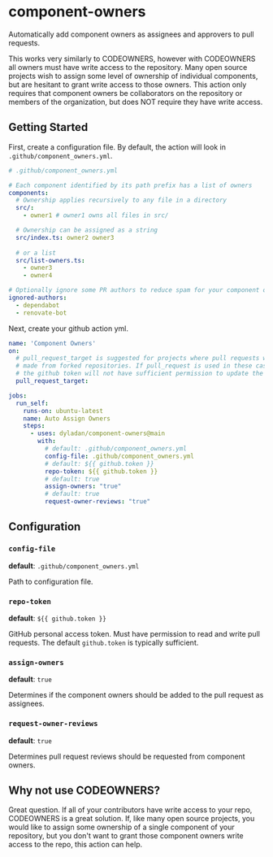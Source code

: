 # component-owners

Automatically add component owners as assignees and approvers to pull requests.

This works very similarly to CODEOWNERS, however with CODEOWNERS all owners must have write access to the repository.
Many open source projects wish to assign some level of ownership of individual components, but are hesitant to grant write access to those owners.
This action only requires that component owners be collaborators on the repository or members of the organization, but does NOT require they have write access.

## Getting Started

First, create a configuration file.
By default, the action will look in `.github/component_owners.yml`.

```yaml
# .github/component_owners.yml

# Each component identified by its path prefix has a list of owners
components:
  # Ownership applies recursively to any file in a directory
  src/:
    - owner1 # owner1 owns all files in src/

  # Ownership can be assigned as a string
  src/index.ts: owner2 owner3
  
  # or a list
  src/list-owners.ts:
    - owner3
    - owner4

# Optionally ignore some PR authors to reduce spam for your component owners
ignored-authors:
  - dependabot
  - renovate-bot
```

Next, create your github action yml.

```yaml
name: 'Component Owners'
on:
  # pull_request_target is suggested for projects where pull requests will be
  # made from forked repositories. If pull_request is used in these cases,
  # the github token will not have sufficient permission to update the PR.
  pull_request_target:

jobs:
  run_self:
    runs-on: ubuntu-latest
    name: Auto Assign Owners
    steps:
      - uses: dyladan/component-owners@main
        with:
          # default: .github/component_owners.yml
          config-file: .github/component_owners.yml
          # default: ${{ github.token }}
          repo-token: ${{ github.token }} 
          # default: true
          assign-owners: "true"
          # default: true
          request-owner-reviews: "true"
```

## Configuration

### `config-file`

**default**: `.github/component_owners.yml`

Path to configuration file.

### `repo-token`

**default**: `${{ github.token }}`

GitHub personal access token.
Must have permission to read and write pull requests.
The default `github.token` is typically sufficient.

### `assign-owners`

**default**: `true`

Determines if the component owners should be added to the pull request as assignees.

### `request-owner-reviews`

**default**: `true`

Determines pull request reviews should be requested from component owners.

## Why not use CODEOWNERS?

Great question.
If all of your contributors have write access to your repo, CODEOWNERS is a great solution.
If, like many open source projects, you would like to assign some ownership of a single component of your repository, but you don't want to grant those component owners write access to the repo, this action can help.
